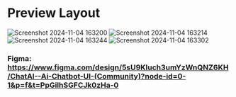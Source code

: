 
# Preview Layout
![Screenshot 2024-11-04 163200](https://github.com/user-attachments/assets/f7fe1c47-3eb4-43a4-8d53-db2d26685f0e)
![Screenshot 2024-11-04 163214](https://github.com/user-attachments/assets/3eb93344-d198-43ce-98e7-c78795df6e43)
![Screenshot 2024-11-04 163244](https://github.com/user-attachments/assets/1e07b59a-3ffb-4455-a167-82c27ed175f6)
![Screenshot 2024-11-04 163302](https://github.com/user-attachments/assets/b4c06e1a-966a-4cc9-bfe1-8993d108e44e)


### Figma: https://www.figma.com/design/5sU9Kluch3umYzWnQNZ6KH/ChatAI--Ai-Chatbot-UI-(Community)?node-id=0-1&p=f&t=PpGilhSGFCJk0zHa-0










